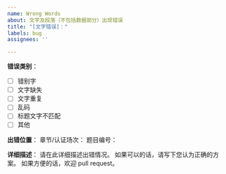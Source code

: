 ```yaml
---
name: Wrong Words
about: 文字及段落（不包括数据部分）出现错误
title: "[文字错误]："
labels: bug
assignees: ''

---
```


**错误类别**：
<!-- 请在对应错误类型处输入x，如 - [x] 错别字 -->
- [ ] 错别字
- [ ] 文字缺失
- [ ] 文字重复
- [ ] 乱码
- [ ] 标题文字不匹配
- [ ] 其他

**出错位置**：
章节/认证场次：
题目编号：

**详细描述**：
请在此详细描述出错情况。
如果可以的话，请写下您认为正确的方案。
如果方便的话，欢迎 pull request。
